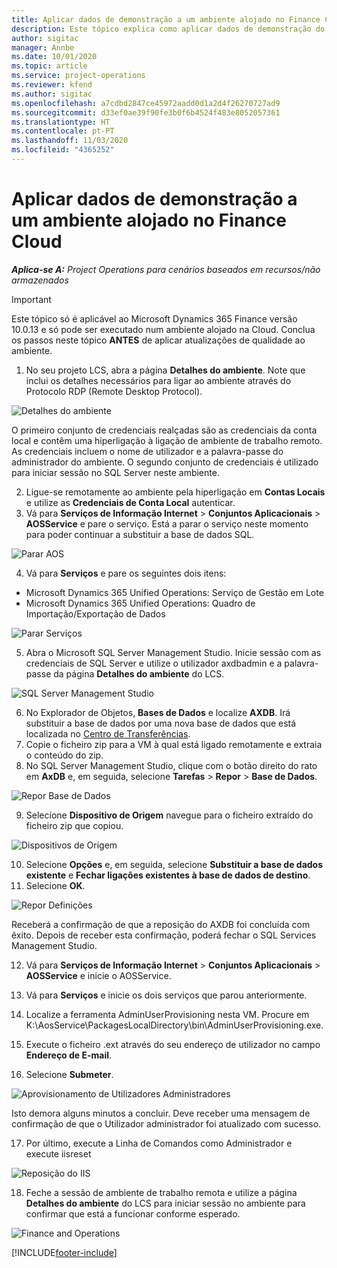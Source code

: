 ```yaml
---
title: Aplicar dados de demonstração a um ambiente alojado no Finance Cloud
description: Este tópico explica como aplicar dados de demonstração do Project Operations a um ambiente alojado na Cloud do Dynamics 365 Finance.
author: sigitac
manager: Annbe
ms.date: 10/01/2020
ms.topic: article
ms.service: project-operations
ms.reviewer: kfend
ms.author: sigitac
ms.openlocfilehash: a7cdbd2847ce45972aadd0d1a2d4f26270727ad9
ms.sourcegitcommit: d33ef0ae39f90fe3b0f6b4524f483e8052057361
ms.translationtype: HT
ms.contentlocale: pt-PT
ms.lasthandoff: 11/03/2020
ms.locfileid: "4365252"
---
```

# <a name="apply-demo-data-to-a-finance-cloud-hosted-environment"></a>Aplicar dados de demonstração a um ambiente alojado no Finance Cloud

_**Aplica-se A:** Project Operations para cenários baseados em recursos/não armazenados_

> [!IMPORTANT]
> Este tópico só é aplicável ao Microsoft Dynamics 365 Finance versão 10.0.13 e só pode ser executado num ambiente alojado na Cloud. Conclua os passos neste tópico **ANTES** de aplicar atualizações de qualidade ao ambiente.

1. No seu projeto LCS, abra a página **Detalhes do ambiente**. Note que inclui os detalhes necessários para ligar ao ambiente através do Protocolo RDP (Remote Desktop Protocol).

![Detalhes do ambiente ](./media/1EnvironmentDetails.png)

O primeiro conjunto de credenciais realçadas são as credenciais da conta local e contêm uma hiperligação à ligação de ambiente de trabalho remoto. As credenciais incluem o nome de utilizador e a palavra-passe do administrador do ambiente. O segundo conjunto de credenciais é utilizado para iniciar sessão no SQL Server neste ambiente.

2. Ligue-se remotamente ao ambiente pela hiperligação em **Contas Locais** e utilize as **Credenciais de Conta Local** autenticar.
3. Vá para **Serviços de Informação Internet** > **Conjuntos Aplicacionais** > **AOSService** e pare o serviço. Está a parar o serviço neste momento para poder continuar a substituir a base de dados SQL.

![Parar AOS](./media/2StopAOS.png)

4. Vá para **Serviços** e pare os seguintes dois itens:

- Microsoft Dynamics 365 Unified Operations: Serviço de Gestão em Lote
- Microsoft Dynamics 365 Unified Operations: Quadro de Importação/Exportação de Dados

![Parar Serviços](./media/3StopServices.png)

5. Abra o Microsoft SQL Server Management Studio. Inicie sessão com as credenciais de SQL Server e utilize o utilizador axdbadmin e a palavra-passe da página **Detalhes do ambiente** do LCS.

![SQL Server Management Studio](./media/4SSMS.png)

6. No Explorador de Objetos, **Bases de Dados** e localize **AXDB**. Irá substituir a base de dados por uma nova base de dados que está localizada no [Centro de Transferências](https://download.microsoft.com/download/1/a/3/1a314bd2-b082-4a87-abdc-1ba26c92b63d/ProjOpsDemoDataFOGARelease.zip). 
7. Copie o ficheiro zip para a VM à qual está ligado remotamente e extraia o conteúdo do zip.
8. No SQL Server Management Studio, clique com o botão direito do rato em **AxDB** e, em seguida, selecione **Tarefas** > **Repor** > **Base de Dados**.

![Repor Base de Dados](./media/5RestoreDatabase.png)

9. Selecione **Dispositivo de Origem** navegue para o ficheiro extraído do ficheiro zip que copiou.

![Dispositivos de Origem](./media/6SourceDevice.png)

10. Selecione **Opções** e, em seguida, selecione **Substituir a base de dados existente** e **Fechar ligações existentes à base de dados de destino**. 
11. Selecione **OK**.

![Repor Definições](./media/7RestoreSetting.png)

Receberá a confirmação de que a reposição do AXDB foi concluída com êxito. Depois de receber esta confirmação, poderá fechar o SQL Services Management Studio.

12. Vá para **Serviços de Informação Internet** > **Conjuntos Aplicacionais** > **AOSService** e inicie o AOSService.
13. Vá para **Serviços** e inicie os dois serviços que parou anteriormente.

14. Localize a ferramenta AdminUserProvisioning nesta VM. Procure em K:\AosService\PackagesLocalDirectory\bin\AdminUserProvisioning.exe.
15. Execute o ficheiro .ext através do seu endereço de utilizador no campo **Endereço de E-mail**. 
16. Selecione **Submeter**.

![Aprovisionamento de Utilizadores Administradores](./media/8AdminUserProvisioning.png)

Isto demora alguns minutos a concluir. Deve receber uma mensagem de confirmação de que o Utilizador administrador foi atualizado com sucesso.

17. Por último, execute a Linha de Comandos como Administrador e execute iisreset

![Reposição do IIS](./media/9IISReset.png)

18. Feche a sessão de ambiente de trabalho remota e utilize a página **Detalhes do ambiente** do LCS para iniciar sessão no ambiente para confirmar que está a funcionar conforme esperado.

![Finance and Operations](./media/10FinanceAndOperations.png)


[!INCLUDE[footer-include](../includes/footer-banner.md)]